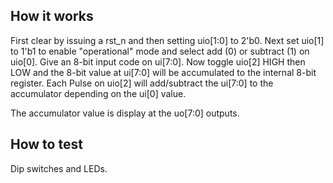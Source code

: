 <!---

This file is used to generate your project datasheet. Please fill in the information below and delete any unused
sections.

You can also include images in this folder and reference them in the markdown. Each image must be less than
512 kb in size, and the combined size of all images must be less than 1 MB.
-->

## How it works

First clear by issuing a rst_n and then setting uio[1:0] to 2'b0.  Next set uio[1] to 1'b1 to enable "operational" mode and select add (0) or subtract (1) on uio[0].  Give an 8-bit input code on ui[7:0].  Now toggle uio[2] HIGH then LOW and the 8-bit value at ui[7:0] will be accumulated to the internal 8-bit register.  Each Pulse on uio[2] will add/subtract the ui[7:0] to the accumulator depending on the ui[0] value.

The accumulator value is display at the uo[7:0] outputs.

## How to test

Dip switches and LEDs.
